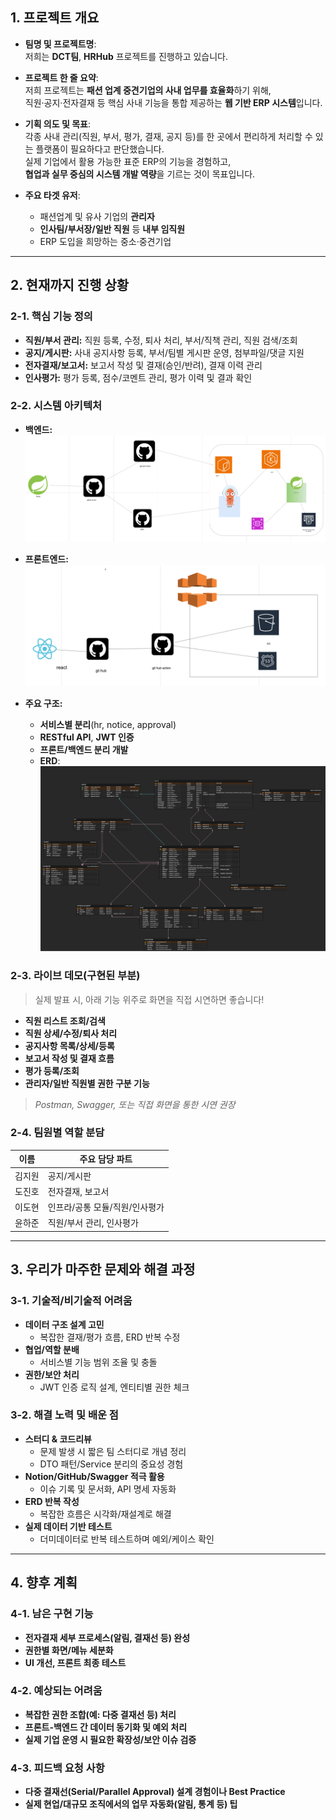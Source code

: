 ## 1. 프로젝트 개요

- **팀명 및 프로젝트명**:  
  저희는 **DCT팀**, **HRHub** 프로젝트를 진행하고 있습니다.

- **프로젝트 한 줄 요약**:  
  저희 프로젝트는 **패션 업계 중견기업의 사내 업무를 효율화**하기 위해,  
  직원·공지·전자결재 등 핵심 사내 기능을 통합 제공하는 **웹 기반 ERP 시스템**입니다.

- **기획 의도 및 목표**:  
  각종 사내 관리(직원, 부서, 평가, 결재, 공지 등)를 한 곳에서 편리하게 처리할 수 있는 플랫폼이 필요하다고 판단했습니다.  
  실제 기업에서 활용 가능한 표준 ERP의 기능을 경험하고,  
  **협업과 실무 중심의 시스템 개발 역량**을 기르는 것이 목표입니다.

- **주요 타겟 유저**:  
  - 패션업계 및 유사 기업의 **관리자**  
  - **인사팀/부서장/일반 직원** 등 **내부 임직원**  
  - ERP 도입을 희망하는 중소·중견기업

---

## 2. 현재까지 진행 상황

### 2-1. **핵심 기능 정의**

- **직원/부서 관리:** 직원 등록, 수정, 퇴사 처리, 부서/직책 관리, 직원 검색/조회
- **공지/게시판:** 사내 공지사항 등록, 부서/팀별 게시판 운영, 첨부파일/댓글 지원
- **전자결재/보고서:** 보고서 작성 및 결재(승인/반려), 결재 이력 관리
- **인사평가:** 평가 등록, 점수/코멘트 관리, 평가 이력 및 결과 확인

### 2-2. **시스템 아키텍처**

- **백엔드:**  
  ![백엔드아키텍처](./images/시스템아키텍처.png)
- **프론트엔드:**  
  ![프론트아키텍처](./images/시스템아키텍처프론트.png)

- **주요 구조:**  
  - **서비스별 분리**(hr, notice, approval)  
  - **RESTful API**, **JWT 인증**  
  - **프론트/백엔드 분리 개발**  
  - **ERD**:  
    ![ERD](./images/ERD.png)

### 2-3. **라이브 데모(구현된 부분)**

> 실제 발표 시, 아래 기능 위주로 화면을 직접 시연하면 좋습니다!

- **직원 리스트 조회/검색**
- **직원 상세/수정/퇴사 처리**
- **공지사항 목록/상세/등록**
- **보고서 작성 및 결재 흐름**
- **평가 등록/조회**
- **관리자/일반 직원별 권한 구분 기능**

> *Postman, Swagger, 또는 직접 화면을 통한 시연 권장*

### 2-4. **팀원별 역할 분담**

| 이름     | 주요 담당 파트             |
|----------|--------------------------|
| 김지원   | 공지/게시판   |
| 도진호   | 전자결재, 보고서         |
| 이도현   | 인프라/공통 모듈/직원/인사평가 |
| 윤하준   | 직원/부서 관리, 인사평가 |

---

## 3. 우리가 마주한 문제와 해결 과정

### 3-1. **기술적/비기술적 어려움**
- **데이터 구조 설계 고민**  
  - 복잡한 결재/평가 흐름, ERD 반복 수정
- **협업/역할 분배**  
  - 서비스별 기능 범위 조율 및 충돌
- **권한/보안 처리**  
  - JWT 인증 로직 설계, 엔티티별 권한 체크

### 3-2. **해결 노력 및 배운 점**

- **스터디 & 코드리뷰**  
  - 문제 발생 시 짧은 팀 스터디로 개념 정리
  - DTO 패턴/Service 분리의 중요성 경험
- **Notion/GitHub/Swagger 적극 활용**  
  - 이슈 기록 및 문서화, API 명세 자동화
- **ERD 반복 작성**  
  - 복잡한 흐름은 시각화/재설계로 해결
- **실제 데이터 기반 테스트**  
  - 더미데이터로 반복 테스트하며 예외/케이스 확인

---

## 4. 향후 계획

### 4-1. **남은 구현 기능**

- **전자결재 세부 프로세스(알림, 결재선 등) 완성**
- **권한별 화면/메뉴 세분화**
- **UI 개선, 프론트 최종 테스트**

### 4-2. **예상되는 어려움**

- **복잡한 권한 조합(예: 다중 결재선 등) 처리**
- **프론트-백엔드 간 데이터 동기화 및 예외 처리**
- **실제 기업 운영 시 필요한 확장성/보안 이슈 검증**

### 4-3. **피드백 요청 사항**

- **다중 결재선(Serial/Parallel Approval) 설계 경험이나 Best Practice**
- **실제 현업/대규모 조직에서의 업무 자동화(알림, 통계 등) 팁**
